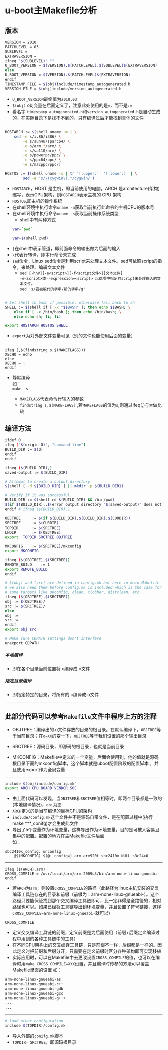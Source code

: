 # u-boot主Makefile分析  

## 版本

```bash
VERSION = 2010
PATCHLEVEL = 03
SUBLEVEL =
EXTRAVERSION =
ifneq "$(SUBLEVEL)" ""
U_BOOT_VERSION = $(VERSION).$(PATCHLEVEL).$(SUBLEVEL)$(EXTRAVERSION)
else
U_BOOT_VERSION = $(VERSION).$(PATCHLEVEL)$(EXTRAVERSION)
endif
TIMESTAMP_FILE = $(obj)include/timestamp_autogenerated.h
VERSION_FILE = $(obj)include/version_autogenerated.h
```
- `U_BOOT_VERSION`最终值为`2010.03`
- `$(obj)` obj变量在后面定义了，注意此处使用的是`=`，而不是`:=`  
- 看名字 `timestamp_autogenerated.h`和`version_autogenerated.h`是自动生成的，在实际目录下是找不不到的，只有编译过后才能找到具体的文件  

##   

```bash
HOSTARCH := $(shell uname -m | \
	sed -e s/i.86/i386/ \
	    -e s/sun4u/sparc64/ \
	    -e s/arm.*/arm/ \
	    -e s/sa110/arm/ \
	    -e s/powerpc/ppc/ \
	    -e s/ppc64/ppc/ \
	    -e s/macppc/ppc/)

HOSTOS := $(shell uname -s | tr '[:upper:]' '[:lower:]' | \
	    sed -e 's/\(cygwin\).*/cygwin/')
```

- `HOSTARCH`，HOST 是主机，即当前使用的电脑，ARCH 是architecture(架构)缩写，表示CPU架构，则`HOSTARCH`表示主机的 CPU 架构
- `HOSTOS`,即主机的操作系统
- 在shell环境中执行命令`uname -m`获取当前执行此命令的主机CPU的版本号  
- 在shell环境中执行命令`uname -s`获取当前操作系统类型
	- shell中有两种方式  
	```bash
	var=`pwd`
	
	var=$(shell pwd)
	```
- `|`在shell中表示管道，即前面命令的输出做为后面的输入  
- `\`代表行转译，即本行命令未完成
- `sed`命令，Linux sed命令是利用script来处理文本文件。sed可依照script的指令，来处理、编辑文本文件
	- `sed [-hnV][-e<script>][-f<script文件>][文本文件]`  
		`-e<script>或--expression=<script> 以选项中指定的script来处理输入的文本文件。 `  
		`sed 's/要被取代的字串/新的字串/g'`

##  
```bash
# Set shell to bash if possible, otherwise fall back to sh
SHELL := $(shell if [ -x "$$BASH" ]; then echo $$BASH; \
	else if [ -x /bin/bash ]; then echo /bin/bash; \
	else echo sh; fi; fi)

export HOSTARCH HOSTOS SHELL
```
- `export`为对外部文件变量可见（别的文件也能使用后面的变量）
##  

```
ifeq (,$(findstring s,$(MAKEFLAGS)))
XECHO = echo
else
XECHO = :
endif
```

- 静默编译  
如：  
	`make -s`  
	
	- `MAKEFLAGS`代表命令行输入的参数
	- `findstring s,$(MAKEFLAGS)` ,若`MAKEFLAGS`的值为`s`,则通过ifeq(,)与`空`做比较

## 编译方法    

```bash
ifdef O
ifeq ("$(origin O)", "command line")
BUILD_DIR := $(O)
endif
endif

ifneq ($(BUILD_DIR),)
saved-output := $(BUILD_DIR)

# Attempt to create a output directory.
$(shell [ -d ${BUILD_DIR} ] || mkdir -p ${BUILD_DIR})

# Verify if it was successful.
BUILD_DIR := $(shell cd $(BUILD_DIR) && /bin/pwd)
$(if $(BUILD_DIR),,$(error output directory "$(saved-output)" does not exist))
endif # ifneq ($(BUILD_DIR),)

OBJTREE		:= $(if $(BUILD_DIR),$(BUILD_DIR),$(CURDIR))
SRCTREE		:= $(CURDIR)
TOPDIR		:= $(SRCTREE)
LNDIR		:= $(OBJTREE)
export	TOPDIR SRCTREE OBJTREE

MKCONFIG	:= $(SRCTREE)/mkconfig
export MKCONFIG

ifneq ($(OBJTREE),$(SRCTREE))
REMOTE_BUILD	:= 1
export REMOTE_BUILD
endif

# $(obj) and (src) are defined in config.mk but here in main Makefile
# we also need them before config.mk is included which is the case for
# some targets like unconfig, clean, clobber, distclean, etc.
ifneq ($(OBJTREE),$(SRCTREE))
obj := $(OBJTREE)/
src := $(SRCTREE)/
else
obj :=
src :=
endif
export obj src

# Make sure CDPATH settings don't interfere
unexport CDPATH
```


##### 本地编译
- 即在各个目录当前位置将.c编译成.o文件
##### 指定目录编译
- 即指定特定的目录，将所有的.c编译成.o文件

--- 
此部分代码可以参考`Makefile`文件中程序上方的注释
---

- OBJTREE：编译出的.o文件存放的目录的根目录。在默认编译下，`OBJTREE`等于当前目录；在`o=XX`的变一下，`OBJTREE`等于我们设置的那个输出目录

- SRCTREE：源码目录，即源码的根目录，也就是当前目录
- MKCONFIG：Makefile中定义的一个变量，后面会使用到，他的值就是源码根目录下面的mkconfig脚本，这个脚本就是uboot配置阶段的配置脚本 ，并且使用export作为全局变量 

---
```bash
include $(obj)include/config.mk`
export ARCH CPU BOARD VENDOR SOC
```
- 由上面代码可以发现，当`OBJTREE`和`SRCTREE`值相等时，即两个目录都是一致的(本地编译情况)，`obj`为`空`  
- `ARCH`定义的是当前编译的目标CPU的架构  
- `include/config.mk`这个文件并不是源码自带文件，是在配置过程中(执行make ***_conifg)才会生成此文件
- 导出了5个变量作为环境变量，这样导出作为环境变量，目的是可被人容易且集中的配置。配置的地方在主Makefile文件后面  
如：  
```
sbc2410x_config: unconfig
	@$(MKCONFIG) $(@:_config=) arm arm920t sbc2410x NULL s3c24x0
```
---
```
ifeq ($(ARCH),arm)
CROSS_COMPILE = /usr/local/arm/arm-2009q3/bin/arm-none-linux-gnueabi-
endif
```
- 若`ARCH`为`arm`，则设置`CROSS_COMPILE`的路径（此路径为linux主机安装的交叉编译工具链存在的目录和前缀（前缀为：arm-none-linux-gnueabi-）。这个路径只要能保证找到那个交叉编译工具链即可，比一定非得是全路径的，相对路径也可以。如果已经将工具链导出到环境变量，并且设置了符号链接，这样`CROSS_COMPILE=arm-none-linux-gnueabi-`就可以）  

`CROSS_COMPILE`
- 定义交叉编译工具链的前缀，定义前缀是为后面使用（前缀+后缀定义编译过程中用到的各种工具链中的工具）
- 在不同CPU架构上的交叉编译工具链，只是前缀不一样，后缀都是一样的。因此定义时把前缀和后缀分开，只需要在定义前缀时区分各种架构即可实现移植  
- 实际应用时，可以在Makefile中去更改设置`CROSS_COMPILE`的值，也可以在编译时用`make CROSS_COMPILE=XXX`设置，并且编译时传参的方法可以覆盖Makefile里面的设置
如：  
```bash
arm-none-linux-gnueabi-as
arm-none-linux-gnueabi-c++
arm-none-linux-gnueabi-gdb
arm-none-linux-gnueabi-gcc
arm-none-linux-gnueabi-g+++
...
...
```

---
```bash
# load other configuration
include $(TOPDIR)/config.mk
```
- 导入外部的`conifg.mk`脚本
- `TOPDIR`= `SRCTREE`，即源码根目录  